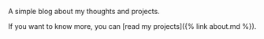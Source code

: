 A simple blog about my thoughts and projects.

If you want to know more, you can [read my projects]({% link about.md %}).

